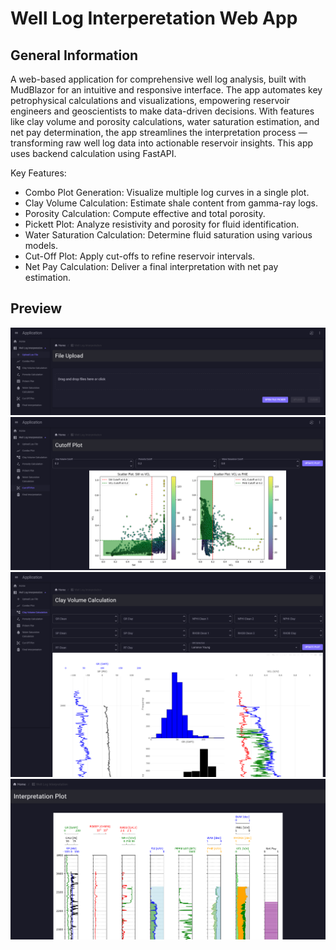 # Well Log Interperetation Web App

## General Information
A web-based application for comprehensive well log analysis, built with MudBlazor for an intuitive and responsive interface. The app automates key petrophysical calculations and visualizations, empowering reservoir engineers and geoscientists to make data-driven decisions. With features like clay volume and porosity calculations, water saturation estimation, and net pay determination, the app streamlines the interpretation process — transforming raw well log data into actionable reservoir insights. This app uses backend calculation using FastAPI.

Key Features:
- Combo Plot Generation: Visualize multiple log curves in a single plot.
- Clay Volume Calculation: Estimate shale content from gamma-ray logs.
- Porosity Calculation: Compute effective and total porosity.
- Pickett Plot: Analyze resistivity and porosity for fluid identification.
- Water Saturation Calculation: Determine fluid saturation using various models.
- Cut-Off Plot: Apply cut-offs to refine reservoir intervals.
- Net Pay Calculation: Deliver a final interpretation with net pay estimation.

## Preview
![alt text](https://github.com/adamzainuri01/WellLogInterpretationMudBlazor/blob/main/images/Home.png)
![alt text](https://github.com/adamzainuri01/WellLogInterpretationMudBlazor/blob/main/images/Cutoff.png)
![alt text](https://github.com/adamzainuri01/WellLogInterpretationMudBlazor/blob/main/images/VCL.png)
![alt text](https://github.com/adamzainuri01/WellLogInterpretationMudBlazor/blob/main/images/NetPay.png)
